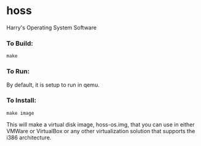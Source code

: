 # hoss
Harry's Operating System Software

### To Build:
```
make
```

### To Run:
By default, it is setup to run in qemu.

### To Install:
```
make image
```
This will make a virtual disk image, hoss-os.img, that you can use in either VMWare or VirtualBox or any other
virtualization solution that supports the i386 architecture.